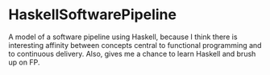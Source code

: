 HaskellSoftwarePipeline
=======================

A model of a software pipeline using Haskell, because I think there is interesting affinity between concepts central to functional programming and to continuous delivery.  Also, gives me a chance to learn Haskell and brush up on FP.

